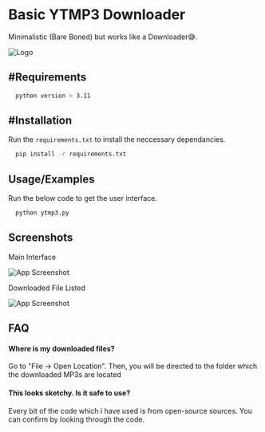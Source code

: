 
# Basic YTMP3 Downloader

Minimalistic (Bare Boned) but works like a Downloader😅.


![Logo](https://cdn.icon-icons.com/icons2/1508/PNG/72/allvideodownloader_104443.png)


## #Requirements


```bash
  python version > 3.11
```


## #Installation

Run the `requirements.txt` to install the neccessary dependancies.

```bash
  pip install -r requirements.txt
```
    
## Usage/Examples

Run the below code to get the user interface. 

```python
  python ytmp3.py

```


## Screenshots

Main Interface

![App Screenshot](https://i.ibb.co/pbvkF45/y2mp3-capture.png)

Downloaded File Listed

![App Screenshot](https://i.ibb.co/QDXkjb0/image.png)

## FAQ

#### Where is my downloaded files?

Go to "File -> Open Location". Then, you will be directed to the folder which the downloaded MP3s are located

#### This looks sketchy. Is it safe to use? 

Every bit of the code which i have used is from open-source sources. You can confirm by looking through the code.

